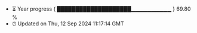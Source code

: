 - ⏳ Year progress { ████████████████████▁▁▁▁▁▁▁▁▁▁ } 69.80 %
- ⏰ Updated on Thu, 12 Sep 2024 11:17:14 GMT

